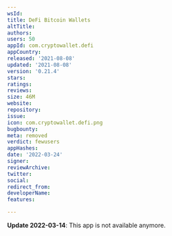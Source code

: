 ```yaml
---
wsId: 
title: DeFi Bitcoin Wallets
altTitle: 
authors: 
users: 50
appId: com.cryptowallet.defi
appCountry: 
released: '2021-08-08'
updated: '2021-08-08'
version: '0.21.4'
stars: 
ratings: 
reviews: 
size: 46M
website: 
repository: 
issue: 
icon: com.cryptowallet.defi.png
bugbounty: 
meta: removed
verdict: fewusers
appHashes: 
date: '2022-03-24'
signer: 
reviewArchive: 
twitter: 
social: 
redirect_from: 
developerName: 
features: 

---
```


**Update 2022-03-14**: This app is not available anymore.

